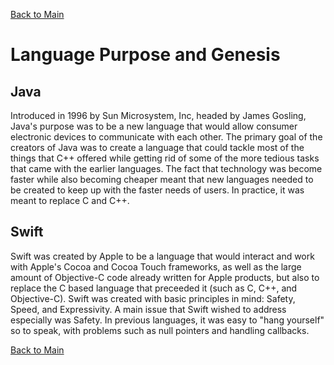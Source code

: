 [Back to Main](README.md/#language-purposegenesis)

# Language Purpose and Genesis

## Java

Introduced in 1996 by Sun Microsystem, Inc, headed by James Gosling, Java's purpose was to be a new language that would allow consumer
electronic devices to communicate with each other.  The primary goal of the creators of Java was to create a language that could
tackle most of the things that C++ offered while getting rid of some of the more tedious tasks that came with the earlier languages.
The fact that technology was become faster while also becoming cheaper meant that new languages needed to be created to keep up with
the faster needs of users. In practice, it was meant to replace C and C++.

## Swift

Swift was created by Apple to be a language that would interact and work with Apple's Cocoa and Cocoa Touch frameworks, as well as
the large amount of Objective-C code already written for Apple products, but also to replace the C based language that preceeded
it (such as C, C++, and Objective-C). Swift was created with basic principles in mind: Safety, Speed, and Expressivity. A main issue
that Swift wished to address especially was Safety. In previous languages, it was easy to "hang yourself" so to speak, with problems
such as null pointers and handling callbacks.

[Back to Main](README.md/#language-purposegenesis)
